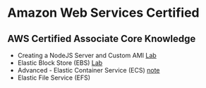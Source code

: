 # Amazon Web Services Certified

## AWS Certified Associate Core Knowledge

- Creating a NodeJS Server and Custom AMI [Lab](./lab_nodejs_ami/)
- Elastic Block Store (EBS) [Lab](./lab_ebs/)
- Advanced - Elastic Container Service (ECS) [note](./lab_ecs/)
- Elastic File Service (EFS)
